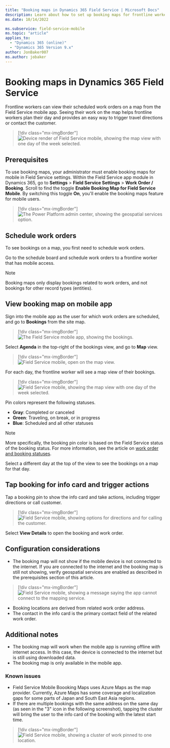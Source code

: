 ```yaml
---
title: "Booking maps in Dynamics 365 Field Service | Microsoft Docs"
description: Learn about how to set up booking maps for frontline workers in Dynamics 365 Field Service.
ms.date: 10/14/2022

ms.subservice: field-service-mobile
ms.topic: "article"
applies_to: 
  - "Dynamics 365 (online)"
  - "Dynamics 365 Version 9.x"
author: JonBaker007
ms.author: jobaker
---
```


# Booking maps in Dynamics 365 Field Service 

Frontline workers can view their scheduled work orders on a map from the Field Service mobile app. Seeing their work on the map helps frontline workers plan their day and provides an easy way to trigger travel directions or contact the customer.  

> [!div class="mx-imgBorder"]
> ![Device render of Field Service mobile, showing the map view with one day of the week selected.](./media/bookable-maps-pins3-wf.png)


## Prerequisites

To use booking maps, your administrator must enable booking maps for mobile in Field Service settings. Within the Field Service app module in Dynamics 365, go to **Settings** > **Field Service Settings** > **Work Order / Booking**. Scroll to find the toggle **Enable Booking Map for Field Service Mobile**. By switching this toggle **On**, you'll enable the booking maps feature for mobile users. 

> [!div class="mx-imgBorder"]
> ![The Power Platform admin center, showing the geospatial services option.](./media/EnableBookingMaps.png)


## Schedule work orders

To see bookings on a map, you first need to schedule work orders.

Go to the schedule board and schedule work orders to a frontline worker that has mobile access.

> [!Note]
> Booking maps only display bookings related to work orders, and not bookings for other record types (entities).

## View booking map on mobile app

Sign into the mobile app as the user for which work orders are scheduled, and go to **Bookings** from the site map. 

> [!div class="mx-imgBorder"]
> ![The Field Service mobile app, showing the bookings.](./media/booking-maps-navigate-wf.png)

Select **Agenda** in the top-right of the bookings view, and go to **Map** view.

> [!div class="mx-imgBorder"]
> ![Field Service mobile, open on the map view.](./media/booking-maps-option-wf.png)

For each day, the frontline worker will see a map view of their bookings. 

> [!div class="mx-imgBorder"]
> ![Field Service mobile, showing the map view with one day of the week selected.](./media/bookable-maps-pins3-wf.png)

Pin colors represent the following statuses. 

- **Gray**: Completed or canceled
- **Green**: Traveling, on break, or in progress
- **Blue**: Scheduled and all other statuses

> [!Note]
> More specifically, the booking pin color is based on the Field Service status of the booking status. For more information, see the article on [work order and booking statuses](work-order-status-booking-status.md). 

Select a different day at the top of the view to see the bookings on a map for that day.  

## Tap booking for info card and trigger actions

Tap a booking pin to show the info card and take actions, including trigger directions or call customer. 

> [!div class="mx-imgBorder"]
> ![Field Service mobile, showing options for directions and for calling the customer.](./media/booking-maps-actions.png)

Select **View Details** to open the booking and work order. 

## Configuration considerations

- The booking map will not show if the mobile device is not connected to the internet. If you are connected to the internet and the booking map is still not showing, verify geospatial services are enabled as described in the prerequisites section of this article.

> [!div class="mx-imgBorder"]
> ![Field Service mobile, showing a message saying the app cannot connect to the mapping service.](./media/booking-maps-no-internet-wf.png)

- Booking locations are derived from related work order address. 
- The contact in the info card is the primary contact field of the related work order.

## Additional notes

- The booking map will work when the mobile app is running offline _with_ internet access. In this case, the device is connected to the internet but is still using downloaded data. 
- The booking map is only available in the mobile app. 

### Known issues

- Field Service Mobile Boooking Maps uses Azure Maps as the map provider. Currently, Azure Maps has some coverage and localization gaps for some parts of Japan and South East Asia regions.
- If there are multiple bookings with the same address on the same day (as seen in the "3" icon in the following screenshot), tapping the cluster will bring the user to the info card of the booking with the latest start time. 

> [!div class="mx-imgBorder"]
> ![Field Service mobile, showing a cluster of work pinned to one location.](./media/bookable-maps-pins3-wf.png)


